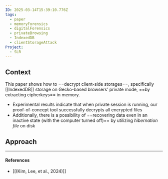 ```yaml
---
ID: 2025-03-14T15:39:10.776Z
tags:
  - paper
  - memoryForensics
  - digitalForensics
  - privateBrowsing
  - IndexedDB
  - clientStorageAttack
Project:
  - SLR
---
```

## Context

This paper shows how to ==decrypt client-side storages==, specifically [[IndexedDB]] storage on Gecko-based browsers’ private mode, ==by extracting cipherkeys== in memory.
- Experimental results indicate that when private session is running, our proof-of-concept tool successfully decrypts all encrypted files
- Additionally, there is a possibility of ==recovering data even in an inactive state (with the computer turned off)== by utilizing *hibernation file* on disk

## Approach



---
#### References
- [[(Kim, Lee, et al., 2024)]]
